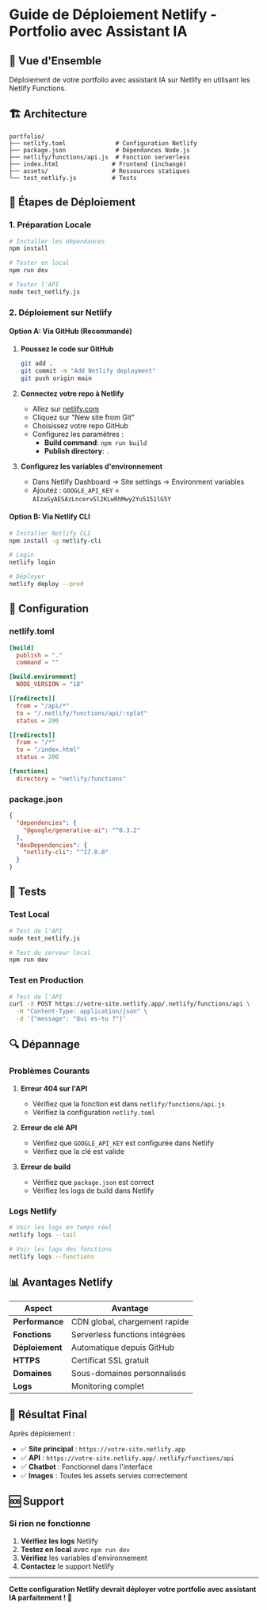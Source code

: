 # Guide de Déploiement Netlify - Portfolio avec Assistant IA

## 🎯 Vue d'Ensemble

Déploiement de votre portfolio avec assistant IA sur Netlify en utilisant les Netlify Functions.

## 🏗️ Architecture

```
portfolio/
├── netlify.toml              # Configuration Netlify
├── package.json              # Dépendances Node.js
├── netlify/functions/api.js  # Fonction serverless
├── index.html               # Frontend (inchangé)
├── assets/                  # Ressources statiques
└── test_netlify.js          # Tests
```

## 🚀 Étapes de Déploiement

### 1. Préparation Locale

```bash
# Installer les dépendances
npm install

# Tester en local
npm run dev

# Tester l'API
node test_netlify.js
```

### 2. Déploiement sur Netlify

#### Option A: Via GitHub (Recommandé)

1. **Poussez le code sur GitHub**
   ```bash
   git add .
   git commit -m "Add Netlify deployment"
   git push origin main
   ```

2. **Connectez votre repo à Netlify**
   - Allez sur [netlify.com](https://netlify.com)
   - Cliquez sur "New site from Git"
   - Choisissez votre repo GitHub
   - Configurez les paramètres :
     - **Build command**: `npm run build`
     - **Publish directory**: `.`

3. **Configurez les variables d'environnement**
   - Dans Netlify Dashboard → Site settings → Environment variables
   - Ajoutez : `GOOGLE_API_KEY` = `AIzaSyAESAzLncervSl2KLwRhMwy2Yu5151lG5Y`

#### Option B: Via Netlify CLI

```bash
# Installer Netlify CLI
npm install -g netlify-cli

# Login
netlify login

# Déployer
netlify deploy --prod
```

## 🔧 Configuration

### netlify.toml
```toml
[build]
  publish = "."
  command = ""

[build.environment]
  NODE_VERSION = "18"

[[redirects]]
  from = "/api/*"
  to = "/.netlify/functions/api/:splat"
  status = 200

[[redirects]]
  from = "/*"
  to = "/index.html"
  status = 200

[functions]
  directory = "netlify/functions"
```

### package.json
```json
{
  "dependencies": {
    "@google/generative-ai": "^0.3.2"
  },
  "devDependencies": {
    "netlify-cli": "^17.0.0"
  }
}
```

## 🧪 Tests

### Test Local
```bash
# Test de l'API
node test_netlify.js

# Test du serveur local
npm run dev
```

### Test en Production
```bash
# Test de l'API
curl -X POST https://votre-site.netlify.app/.netlify/functions/api \
  -H "Content-Type: application/json" \
  -d '{"message": "Qui es-tu ?"}'
```

## 🔍 Dépannage

### Problèmes Courants

1. **Erreur 404 sur l'API**
   - Vérifiez que la fonction est dans `netlify/functions/api.js`
   - Vérifiez la configuration `netlify.toml`

2. **Erreur de clé API**
   - Vérifiez que `GOOGLE_API_KEY` est configurée dans Netlify
   - Vérifiez que la clé est valide

3. **Erreur de build**
   - Vérifiez que `package.json` est correct
   - Vérifiez les logs de build dans Netlify

### Logs Netlify

```bash
# Voir les logs en temps réel
netlify logs --tail

# Voir les logs des fonctions
netlify logs --functions
```

## 📊 Avantages Netlify

| Aspect | Avantage |
|--------|----------|
| **Performance** | CDN global, chargement rapide |
| **Fonctions** | Serverless functions intégrées |
| **Déploiement** | Automatique depuis GitHub |
| **HTTPS** | Certificat SSL gratuit |
| **Domaines** | Sous-domaines personnalisés |
| **Logs** | Monitoring complet |

## 🎯 Résultat Final

Après déploiement :
- ✅ **Site principal** : `https://votre-site.netlify.app`
- ✅ **API** : `https://votre-site.netlify.app/.netlify/functions/api`
- ✅ **Chatbot** : Fonctionnel dans l'interface
- ✅ **Images** : Toutes les assets servies correctement

## 🆘 Support

### Si rien ne fonctionne
1. **Vérifiez les logs** Netlify
2. **Testez en local** avec `npm run dev`
3. **Vérifiez** les variables d'environnement
4. **Contactez** le support Netlify

---

**Cette configuration Netlify devrait déployer votre portfolio avec assistant IA parfaitement ! 🚀** 